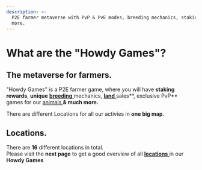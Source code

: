 ```yaml
---
description: >-
  P2E farmer metaverse with PvP & PvE modes, breeding mechanics, staking & much
  more.
---
```


# What are the "Howdy Games"?

## The metaverse for farmers.

"Howdy Games" is a P2E farmer game, where you will have **staking rewards**, **unique** [**breeding** ](breeding-mechanics.md)mechanics, [**land** ](land.md)sales**, exclusive PvP** games for our [animals ](characters/animals/)**& much more.**

There are different Locations for all our activies in **one big map**.&#x20;

## Locations.

There are **16** different locations in total. \
Please visit the **next page** to get a good overview of all [**locations** ](locations/)in our **Howdy Games**
